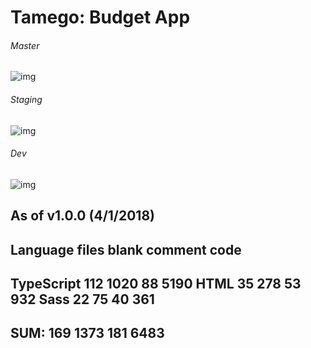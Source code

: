 # Tamego: Budget App

###### Master
![img](https://travis-ci.com/Eric-Larson/tamego-budget-app.svg?token=JoeqhHstHpEDrpxstsws&branch=master)

###### Staging
![img](https://travis-ci.com/Eric-Larson/tamego-budget-app.svg?token=JoeqhHstHpEDrpxstsws&branch=staging)

###### Dev
![img](https://travis-ci.com/Eric-Larson/tamego-budget-app.svg?token=JoeqhHstHpEDrpxstsws&branch=dev)


As of v1.0.0 (4/1/2018)
-------------------------------------------------------------------------------
Language                     files          blank        comment           code
-------------------------------------------------------------------------------
TypeScript                     112           1020             88           5190
HTML                            35            278             53            932
Sass                            22             75             40            361
-------------------------------------------------------------------------------
SUM:                           169           1373            181           6483
-------------------------------------------------------------------------------
